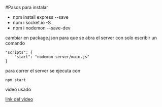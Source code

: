 #Pasos para instalar

* npm install express --save
* npm i socket.io -S
* npm i nodemon --save-dev

cambiar en package.json para que se abra el server con solo escribir un comando

    "scripts": {
        "start": "nodemon server/main.js"
    }

para correr el server se ejecuta con 

    npm start

video usado

[link del video](https://www.youtube.com/watch?v=ppiAvvkvAz0&ab_channel=CarlosAzaustre)
